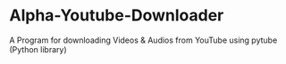 # Alpha-Youtube-Downloader
A Program for downloading Videos &amp; Audios from YouTube using pytube (Python library)
